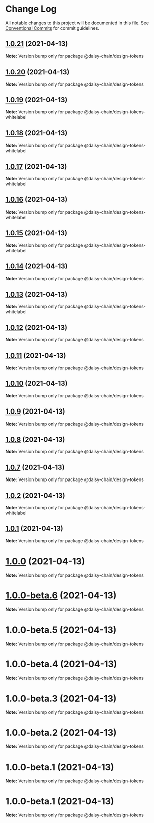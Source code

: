 # Change Log

All notable changes to this project will be documented in this file.
See [Conventional Commits](https://conventionalcommits.org) for commit guidelines.

## [1.0.21](https://github.com/nowseemee/daisy-chain/compare/v1.0.20...v1.0.21) (2021-04-13)

**Note:** Version bump only for package @daisy-chain/design-tokens





## [1.0.20](https://github.com/nowseemee/daisy-chain/compare/v1.0.17...v1.0.20) (2021-04-13)

**Note:** Version bump only for package @daisy-chain/design-tokens





## [1.0.19](https://github.com/nowseemee/daisy-chain/compare/v1.0.17...v1.0.19) (2021-04-13)

**Note:** Version bump only for package @daisy-chain/design-tokens-whitelabel





## [1.0.18](https://github.com/nowseemee/daisy-chain/compare/v1.0.17...v1.0.18) (2021-04-13)

**Note:** Version bump only for package @daisy-chain/design-tokens-whitelabel





## [1.0.17](https://github.com/nowseemee/daisy-chain/compare/v1.0.13...v1.0.17) (2021-04-13)

**Note:** Version bump only for package @daisy-chain/design-tokens-whitelabel





## [1.0.16](https://github.com/nowseemee/daisy-chain/compare/v1.0.13...v1.0.16) (2021-04-13)

**Note:** Version bump only for package @daisy-chain/design-tokens-whitelabel





## [1.0.15](https://github.com/nowseemee/daisy-chain/compare/v1.0.13...v1.0.15) (2021-04-13)

**Note:** Version bump only for package @daisy-chain/design-tokens-whitelabel





## [1.0.14](https://github.com/nowseemee/daisy-chain/compare/v1.0.13...v1.0.14) (2021-04-13)

**Note:** Version bump only for package @daisy-chain/design-tokens





## [1.0.13](https://github.com/nowseemee/daisy-chain/compare/v1.0.12...v1.0.13) (2021-04-13)

**Note:** Version bump only for package @daisy-chain/design-tokens-whitelabel





## [1.0.12](https://github.com/nowseemee/daisy-chain/compare/v1.0.9...v1.0.12) (2021-04-13)

**Note:** Version bump only for package @daisy-chain/design-tokens





## [1.0.11](https://github.com/nowseemee/daisy-chain/compare/v1.0.9...v1.0.11) (2021-04-13)

**Note:** Version bump only for package @daisy-chain/design-tokens





## [1.0.10](https://github.com/nowseemee/daisy-chain/compare/v1.0.9...v1.0.10) (2021-04-13)

**Note:** Version bump only for package @daisy-chain/design-tokens





## [1.0.9](https://github.com/nowseemee/daisy-chain/compare/v1.0.8...v1.0.9) (2021-04-13)

**Note:** Version bump only for package @daisy-chain/design-tokens





## [1.0.8](https://github.com/nowseemee/daisy-chain/compare/v1.0.7...v1.0.8) (2021-04-13)

**Note:** Version bump only for package @daisy-chain/design-tokens





## [1.0.7](https://github.com/nowseemee/daisy-chain/compare/v1.0.5...v1.0.7) (2021-04-13)

**Note:** Version bump only for package @daisy-chain/design-tokens





## [1.0.2](https://github.com/nowseemee/daisy-chain/compare/v1.0.1...v1.0.2) (2021-04-13)

**Note:** Version bump only for package @daisy-chain/design-tokens-whitelabel





## [1.0.1](https://github.com/nowseemee/daisy-chain/compare/v1.0.0-beta.5...v1.0.1) (2021-04-13)

**Note:** Version bump only for package @daisy-chain/design-tokens





# [1.0.0](https://github.com/nowseemee/daisy-chain/compare/v1.0.0-beta.5...v1.0.0) (2021-04-13)

**Note:** Version bump only for package @daisy-chain/design-tokens





# [1.0.0-beta.6](https://github.com/nowseemee/daisy-chain/compare/v1.0.0-beta.5...v1.0.0-beta.6) (2021-04-13)

**Note:** Version bump only for package @daisy-chain/design-tokens





# 1.0.0-beta.5 (2021-04-13)

**Note:** Version bump only for package @daisy-chain/design-tokens





# 1.0.0-beta.4 (2021-04-13)

**Note:** Version bump only for package @daisy-chain/design-tokens





# 1.0.0-beta.3 (2021-04-13)

**Note:** Version bump only for package @daisy-chain/design-tokens





# 1.0.0-beta.2 (2021-04-13)

**Note:** Version bump only for package @daisy-chain/design-tokens





# 1.0.0-beta.1 (2021-04-13)

**Note:** Version bump only for package @daisy-chain/design-tokens





# 1.0.0-beta.1 (2021-04-13)

**Note:** Version bump only for package @daisy-chain/design-tokens
